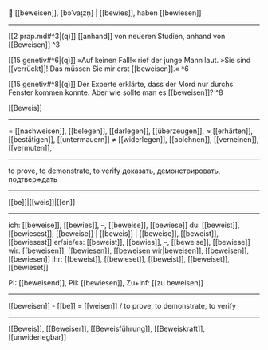 😤 [[beweisen]], [bəˈvaɪ̯zn̩] | [[bewies]], haben [[bewiesen]]

---
[[2 prap.md#^3|(q)]] [[anhand]] von neueren Studien, anhand von [[Beweisen]] ^3

[[15 genetiv#^6|(q)]] »Auf keinen Fall!« rief der junge Mann laut. »Sie sind [[verrückt]]! Das müssen Sie mir erst [[beweisen]].« ^6

[[15 genetiv#^8|(q)]] Der Experte erklärte, dass der Mord nur durchs Fenster kommen konnte. Aber wie sollte man es [[beweisen]]? ^8

[[Beweis]]

---
= [[nachweisen]], [[belegen]], [[darlegen]], [[überzeugen]], 
≈ [[erhärten]], [[bestätigen]], [[untermauern]]
≠ [[widerlegen]], [[ablehnen]], [[verneinen]], [[vermuten]], 

---
to prove, to demonstrate, to verify
доказать, демонстрировать, подтверждать

---
[[be]]|[[weis]]|[[en]]

---

ich: [[beweise]], [[bewies]], –, [[beweise]], [[bewiese]]
du: [[beweist]], [[bewiesest]], [[beweise]] | [[beweis]] | [[beweise]], [[beweist]], [[bewiesest]]
er/sie/es: [[beweist]], [[bewies]], –, [[beweise]], [[bewiese]]
wir: [[beweisen]], [[bewiesen]], [[beweisen wir|beweisen]], [[beweisen]], [[bewiesen]]
ihr: [[beweist]], [[bewieset]], [[beweist]], [[beweiset]], [[bewieset]] 

PI: [[beweisend]], PII: [[bewiesen]], Zu+inf: [[zu beweisen]]

---

[[beweisen]] - [[be]] = [[weisen]] / to prove, to demonstrate, to verify

---
[[Beweis]], [[Beweiser]], [[Beweisführung]], [[Beweiskraft]], [[unwiderlegbar]]